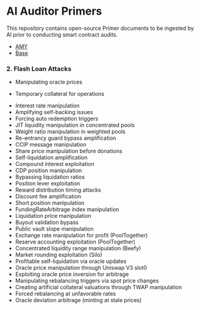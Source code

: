 # AI Auditor Primers

This repository contains open-source Primer documents to be ingested by AI prior to conducting smart contract audits.

- [AMY](https://github.com/devdacian/ai-auditor-primers/blob/main/primers/amy.vault.erc4626.primer.md)
- [Base](https://github.com/devdacian/ai-auditor-primers/blob/main/primers/base.primer.md)


### 2. Flash Loan Attacks

- Manipulating oracle prices
* Temporary collateral for operations
- Interest rate manipulation
- Amplifying self-backing issues
- Forcing auto redemption triggers
- JIT liquidity manipulation in concentrated pools
- Weight ratio manipulation in weighted pools
- Re-entrancy guard bypass amplification
- CCIP message manipulation
- Share price manipulation before donations
- Self-liquidation amplification
- Compound interest exploitation
- CDP position manipulation
- Bypassing liquidation ratios
- Position lever exploitation
- Reward distribution timing attacks
- Discount fee amplification
- Short position manipulation
- FundingRateArbitrage index manipulation
- Liquidation price manipulation
- Buyout validation bypass
- Public vault slope manipulation
- Exchange rate manipulation for profit (PoolTogether)
- Reserve accounting exploitation (PoolTogether)
- Concentrated liquidity range manipulation (Beefy)
- Market rounding exploitation (Silo)
- Profitable self-liquidation via oracle updates
- Oracle price manipulation through Uniswap V3 slot0
- Exploiting oracle price inversion for arbitrage
- Manipulating rebalancing triggers via spot price changes
- Creating artificial collateral valuations through TWAP manipulation
- Forced rebalancing at unfavorable rates
- Oracle deviation arbitrage (minting at stale prices)
